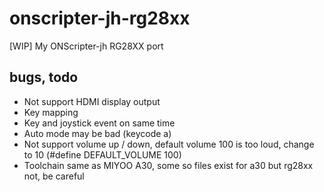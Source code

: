 # onscripter-jh-rg28xx
[WIP] My ONScripter-jh RG28XX port

## bugs, todo  
* Not support HDMI display output
* Key mapping  
* Key and joystick event on same time
* Auto mode may be bad (keycode a)  
* Not support volume up / down, default volume 100 is too loud, change to 10 (#define DEFAULT_VOLUME 100)  
* Toolchain same as MIYOO A30, some so files exist for a30 but rg28xx not, be careful  
